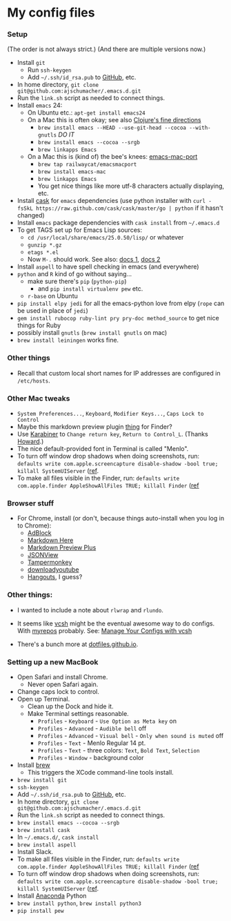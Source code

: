 # My config files

### Setup

(The order is not always strict.) (And there are multiple versions now.)

 * Install `git`
     * Run `ssh-keygen`
     * Add `~/.ssh/id_rsa.pub` to [GitHub](https://github.com/), etc.
 * In home directory, `git clone git@github.com:ajschumacher/.emacs.d.git`
 * Run the `link.sh` script as needed to connect things.
 * Install `emacs` 24:
     * On Ubuntu etc.: `apt-get install emacs24`
     * On a Mac this is often okay; see also
       [Clojure's fine directions][]
         * `brew install emacs --HEAD --use-git-head --cocoa --with-gnutls`
           *DO IT*
         * `brew install emacs --cocoa --srgb`
         * `brew linkapps Emacs`
     * On a Mac this is (kind of) the bee's knees: [emacs-mac-port][]
         * `brew tap railwaycat/emacsmacport`
         * `brew install emacs-mac`
         * `brew linkapps Emacs`
         * You get nice things like more utf-8 characters actually
           displaying, etc.
 * Install [cask][] for `emacs` dependencies (use python installer with `curl -fsSkL https://raw.github.com/cask/cask/master/go | python` if it hasn't changed)
 * Install `emacs` package dependencies with `cask install` from `~/.emacs.d`
 * To get TAGS set up for Emacs Lisp sources:
     * `cd /usr/local/share/emacs/25.0.50/lisp/` or whatever
     * `gunzip *.gz`
     * `etags *.el`
     * Now `M-.` should work. See also: [docs 1](http://www.gnu.org/software/emacs/manual/html_mono/eintr.html#Finding-More), [docs 2](http://www.gnu.org/software/emacs/manual/html_mono/eintr.html#etags)
 * Install `aspell` to have spell checking in emacs (and everywhere)
 * `python` and `R` kind of go without saying...
     * make sure there's `pip` (`python-pip`)
         * and `pip install virtualenv pew` etc.
     * `r-base` on Ubuntu
 * `pip install elpy jedi` for all the emacs-python love from elpy
   (`rope` can be used in place of `jedi`)
 * `gem install rubocop ruby-lint pry pry-doc method_source` to get nice things for Ruby
 * possibly install `gnutls` (`brew install gnutls` on mac)
 * `brew install leiningen` works fine.

[Clojure's fine directions]: http://clojure-doc.org/articles/tutorials/emacs.html
[emacs-mac-port]: https://github.com/railwaycat/emacs-mac-port
[cask]: https://github.com/cask/cask


### Other things

 * Recall that custom local short names for IP addresses are configured in `/etc/hosts`.


### Other Mac tweaks

 * `System Preferences...`, `Keyboard`, `Modifier Keys...`, `Caps Lock to
   Control`
 * Maybe this markdown preview plugin [thing](http://inkmarkapp.com/markdown-quick-look-plugin-mac-os-x/) for Finder?
 * Use [Karabiner](https://pqrs.org/osx/karabiner/) to `Change return key`, `Return to Control_L`. (Thanks [Howard](https://www.youtube.com/watch?v=B6jfrrwR10k).)
 * The nice default-provided font in Terminal is called "Menlo".
 * To turn off window drop shadows when doing screenshots, run: `defaults write com.apple.screencapture disable-shadow -bool true; killall SystemUIServer` ([ref](http://computers.tutsplus.com/tutorials/how-to-become-an-os-x-screenshot-wizard--mac-50467).
 * To make all files visible in the Finder, run: `defaults write com.apple.finder AppleShowAllFiles TRUE; killall Finder` ([ref](https://discussions.apple.com/thread/1935221)


### Browser stuff

 * For Chrome, install (or don't, because things auto-install when you log in to Chrome):
     * [AdBlock](https://chrome.google.com/webstore/detail/adblock/gighmmpiobklfepjocnamgkkbiglidom)
     * [Markdown Here](http://markdown-here.com/)
     * [Markdown Preview Plus](https://chrome.google.com/webstore/detail/markdown-preview-plus/febilkbfcbhebfnokafefeacimjdckgl)
     * [JSONView](https://chrome.google.com/webstore/detail/jsonview/chklaanhfefbnpoihckbnefhakgolnmc)
     * [Tampermonkey](https://chrome.google.com/webstore/detail/tampermonkey/dhdgffkkebhmkfjojejmpbldmpobfkfo)
     * [downloadyoutube](https://github.com/gantt/downloadyoutube)
     * [Hangouts](https://chrome.google.com/webstore/detail/hangouts/nckgahadagoaajjgafhacjanaoiihapd), I guess?


### Other things:

 * I wanted to include a note about `rlwrap` and `rlundo`.

 * It seems like [vcsh][] might be the eventual awesome way to do
   configs. With [myrepos][] probably. See: [Manage Your Configs
   with vcsh][]
 * There's a bunch more at [dotfiles.github.io][].


[vcsh]: https://github.com/RichiH/vcsh
[myrepos]: http://myrepos.branchable.com/
[Manage Your Configs with vcsh]: http://www.linuxjournal.com/content/manage-your-configs-vcsh
[dotfiles.github.io]: http://dotfiles.github.io/


### Setting up a new MacBook

 * Open Safari and install Chrome.
     * Never open Safari again.
 * Change caps lock to control.
 * Open up Terminal.
     * Clean up the Dock and hide it.
     * Make Terminal settings reasonable.
         * `Profiles` - `Keyboard` - `Use Option as Meta key` on
         * `Profiles` - `Advanced` - `Audible bell` off
         * `Profiles` - `Advanced` - `Visual bell` - `Only when sound is muted` off
         * `Profiles` - `Text` - Menlo Regular 14 pt.
         * `Profiles` - `Text` - three colors: `Text`, `Bold Text`, `Selection`
         * `Profiles` - `Window` - background color
 * Install [brew](http://brew.sh/)
     * This triggers the XCode command-line tools install.
 * `brew install git`
 * `ssh-keygen`
 * Add `~/.ssh/id_rsa.pub` to [GitHub](https://github.com/), etc.
 * In home directory, `git clone git@github.com:ajschumacher/.emacs.d.git`
 * Run the `link.sh` script as needed to connect things.
 * `brew install emacs --cocoa --srgb`
 * `brew install cask`
 * In `~/.emacs.d/`, `cask install`
 * `brew install aspell`
 * Install Slack.
 * To make all files visible in the Finder, run: `defaults write com.apple.finder AppleShowAllFiles TRUE; killall Finder` ([ref](https://discussions.apple.com/thread/1935221)
 * To turn off window drop shadows when doing screenshots, run: `defaults write com.apple.screencapture disable-shadow -bool true; killall SystemUIServer` ([ref](http://computers.tutsplus.com/tutorials/how-to-become-an-os-x-screenshot-wizard--mac-50467).
 * Install [Anaconda](http://continuum.io/downloads) Python
 * `brew install python`, `brew install python3`
 * `pip install pew`
